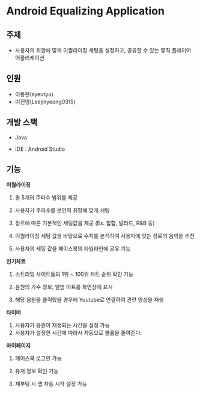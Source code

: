 # Android Equalizing Application

## 주제
* 사용자의 취향에 맞게 이퀄라이징 세팅을 설정하고, 공유할 수 있는 뮤직 플레이어 어플리케이션

## 인원
* 이동현(syeutyu)
* 이진영(Leejinyeong0315)

## 개발 스택
* Java

* IDE : Android Studio

## 기능
**이퀄라이징**

1. 총 5개의 주파수 범위를 제공

2. 사용자가 주파수를 본인의 취향에 맞게 세팅

3. 장르에 따른 기본적인 세팅값을 제공 (Ex. 힙합, 발라드, R&B 등)

4. 이퀄라이징 세팅 값을 바탕으로 수치를 분석하여 사용자에 맞는 장르의 음악을 추천

5. 사용자의 세팅 값을 페이스북의 타임라인에 공유 기능



**인기차트**

1. 스트리밍 사이트들의 1위 ~ 100위 차트 순위 확인 가능

2. 음원의 가수 정보, 앨범 아트를 화면상에 표시

3. 해당 음원을 클릭했을 경우에 Youtube로 연결하여 관련 영상을 재생



**타이머**

1. 사용자가 음원이 재생되는 시간을 설정 가능
2. 사용자가 설정한 시간에 따라서 자동으로 볼륨을 줄여준다.


**마이페이지**

1. 페이스북 로그인 가능

2. 유저 정보 확인 기능

3. 재부팅 시 앱 자동 시작 설정 가능
